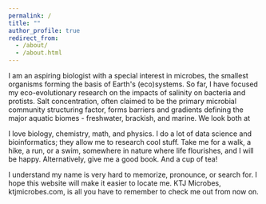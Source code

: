```yaml
---
permalink: /
title: ""
author_profile: true
redirect_from: 
  - /about/
  - /about.html
---
```


I am an aspiring biologist with a special interest in microbes, the smallest organisms forming the basis of Earth's (eco)systems. So far, I have focused my eco-evolutionary research on the impacts of salinity on bacteria and protists. Salt concentration, often claimed to be the primary microbial community structuring factor, forms barriers and gradients defining the major aquatic biomes - freshwater, brackish, and marine. We look both at 

I love biology, chemistry, math, and physics. I do a lot of data science and bioinformatics; they allow me to research cool stuff. Take me for a walk, a hike, a run, or a swim, somewhere in nature where life flourishes, and I will be happy. Alternatively, give me a good book. And a cup of tea!

I understand my name is very hard to memorize, pronounce, or search for. I hope this website will make it easier to locate me. KTJ Microbes, ktjmicrobes.com, is all you have to remember to check me out from now on. 